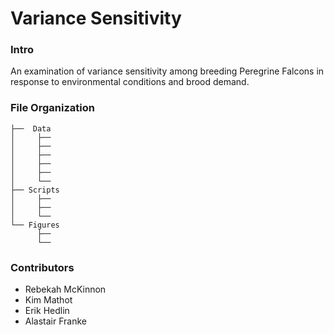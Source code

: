 # Variance Sensitivity

### Intro
An examination of variance sensitivity among breeding Peregrine Falcons in response to environmental conditions and brood demand.

### File Organization

```
├──  Data
│     ├── 
│     ├── 
│     ├── 
│     ├── 
│     ├── 
│     └── 
├── Scripts 
│     ├──   
│     ├── 
│     └── 
└── Figures
      ├── 
      └── 

```


### Contributors
* Rebekah McKinnon
* Kim Mathot
* Erik Hedlin
* Alastair Franke

